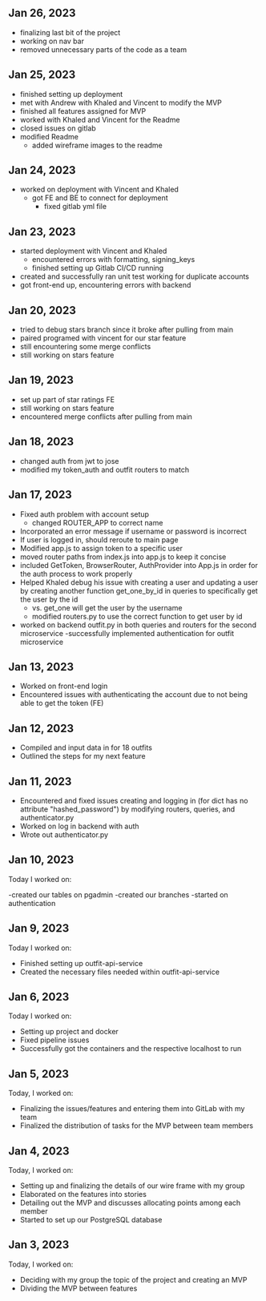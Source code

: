 ## Jan 26, 2023
- finalizing last bit of the project
- working on nav bar
- removed unnecessary parts of the code as a team

## Jan 25, 2023
- finished setting up deployment
- met with Andrew with Khaled and Vincent to modify the MVP
- finished all features assigned for MVP
- worked with Khaled and Vincent for the Readme
- closed issues on gitlab
- modified Readme
    - added wireframe images to the readme

## Jan 24, 2023
- worked on deployment with Vincent and Khaled
    - got FE and BE to connect for deployment
        - fixed gitlab yml file

## Jan 23, 2023
- started deployment with Vincent and Khaled
    - encountered errors with formatting, signing_keys
    - finished setting up Gitlab CI/CD running
- created and successfully ran unit test working for duplicate accounts
- got front-end up, encountering errors with backend

## Jan 20, 2023
- tried to debug stars branch since it broke after pulling from main
- paired programed with vincent for our star feature
- still encountering some merge conflicts
- still working on stars feature

## Jan 19, 2023
- set up part of star ratings FE
- still working on stars feature
- encountered merge conflicts after pulling from main

## Jan 18, 2023
- changed auth from jwt to jose
- modified my token_auth and outfit routers to match

## Jan 17, 2023
- Fixed auth problem with account setup
    - changed ROUTER_APP to correct name
- Incorporated an error message if username or password is incorrect
- If user is logged in, should reroute to main page
- Modified app.js to assign token to a specific user
- moved router paths from index.js into app.js to keep it concise
- included GetToken, BrowserRouter, AuthProvider into App.js in order for the auth process to work properly
- Helped Khaled debug his issue with creating a user and updating a user by creating another function get_one_by_id in queries to specifically get the user by the id
    - vs. get_one will get the user by the username
    - modified routers.py to use the correct function to get user by id
- worked on backend outfit.py in both queries and routers for the second microservice
-successfully implemented authentication for outfit microservice

## Jan 13, 2023
- Worked on front-end login
- Encountered issues with authenticating the account due to not being able to get the token (FE)


## Jan 12, 2023
- Compiled and input data in for 18 outfits
- Outlined the steps for my next feature

## Jan 11, 2023
 - Encountered and fixed issues creating and logging in (for dict has no attribute "hashed_password") by modifying routers, queries, and authenticator.py
 - Worked on log in backend with auth
 - Wrote out authenticator.py

## Jan 10, 2023
Today I worked on:

-created our tables on pgadmin
-created our branches
-started on authentication

## Jan 9, 2023
Today I worked on:

- Finished setting up outfit-api-service
- Created the necessary files needed within outfit-api-service


## Jan 6, 2023
Today I worked on:

- Setting up project and docker
- Fixed pipeline issues
- Successfully got the containers and the respective localhost to run


## Jan 5, 2023
Today, I worked on:

- Finalizing the issues/features and entering them into GitLab with my team
- Finalized the distribution of tasks for the MVP between team members


## Jan 4, 2023
Today, I worked on:

- Setting up and finalizing the details of our wire frame with my group
- Elaborated on the features into stories
- Detailing out the MVP and discusses allocating points among each member
- Started to set up our PostgreSQL database


## Jan 3, 2023
Today, I worked on:

- Deciding with my group the topic of the project and creating an MVP
- Dividing the MVP between features
